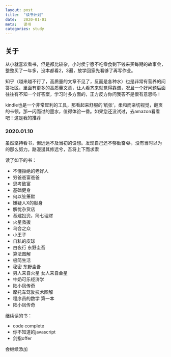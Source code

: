 ```yaml
---
layout: post
title:  "读书计划"
date:   2020-01-01
meta:   读书
categories: study
---
```

## 关于

从小就喜欢看书，但是都比较杂，小时侯宁愿不吃零食剩下钱来买每期的故事会，整整买了一年多，没本都看2，3遍，放学回家先看够了再写作业。

知乎（越来越不行了，高质量的文章不见了，反而是各种水）也是非常有营养的问答社区，里面有更多的高质量文章，让人看齐来就觉得靠谱，况且一个好问题后面往往有不知一个好答案，学习时多方面的，正方反方你问我答不是很有意思吗！

kindle也是一个非常犀利的工具，那看起来舒服的‘纸张’，柔和而亲切视觉，翻页的卡顿，那一闪而过的墨水，值得体验一番。如果您还没试过，去amazon看看吧！这是我的推荐

### 2020.01.10 

虽然坚持看书，但远远不及当初的设想。发现自己还不够勤奋😂，没有当时以为的那么努力。路漫漫其修远兮，吾将上下而求索

读了如下的书：

* 不懂拒绝的老好人
* 穷爸爸富爸爸
* 思考致富
* 基础健身
* 何以笙箫默
* 嫌疑人X的献身
* 解忧杂货店
* 基建投资，简七理财
* 火星救援
* 乌合之众
* 小王子
* 自私的皮球
* 白夜行 东野圭吾
* 算法图解
* 极简生活
* 秘密 东野圭吾
* 男人来自火星 女人来自金星
* 牛奶可乐经济学
* 陆小凤传奇
* 摩托车驾驶技术图解
* 程序员的数学 第一本
* 陆小凤传奇

继续读的书：

* code complete
* 你不知道的javascript
* 剑指offer

会继续添加